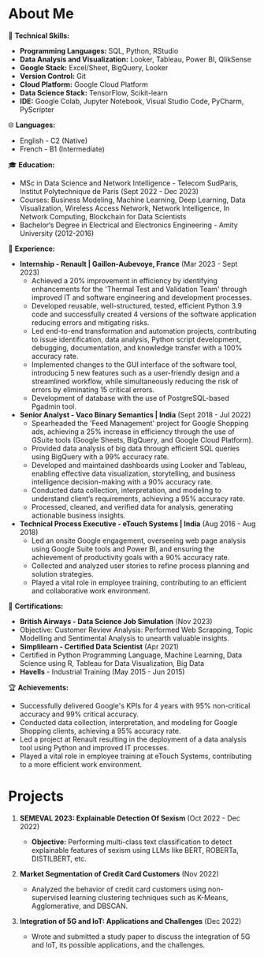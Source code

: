 # About Me


🔧 **Technical Skills:**  
   - **Programming Languages:** SQL, Python, RStudio 
   - **Data Analysis and Visualization:** Looker, Tableau, Power BI, QlikSense
   - **Google Stack:** Excel/Sheet, BigQuery, Looker
   - **Version Control:** Git 
   - **Cloud Platform:** Google Cloud Platform 
   - **Data Science Stack:** TensorFlow, Scikit-learn 
   - **IDE:** Google Colab, Jupyter Notebook, Visual Studio Code, PyCharm, PyScripter

🌐 **Languages:**  
   - English - C2 (Native)
   - French - B1 (Intermediate)

🎓 **Education:**  
   - MSc in Data Science and Network Intelligence - Telecom SudParis, Institut Polytechnique de Paris (Sept 2022 - Dec 2023)
   - Courses: Business Modeling, Machine Learning, Deep Learning, Data Visualization, Wireless Access Network, Network Intelligence, In Network Computing, Blockchain for Data Scientists
   - Bachelor‘s Degree in Electrical and Electronics Engineering - Amity University (2012-2016)

💼 **Experience:**  
   - **Internship - Renault | Gaillon-Aubevoye, France** (Mar 2023 - Sept 2023)
     - Achieved a 20% improvement in efficiency by identifying enhancements for the 'Thermal Test and Validation Team' through improved IT and software engineering and development processes.
     - Developed reusable, well-structured, tested, efficient Python 3.9 code and successfully created 4 versions of the software application reducing errors and mitigating risks.
     - Led end-to-end transformation and automation projects, contributing to issue identification, data analysis, Python script development, debugging, documentation, and knowledge transfer with a 100% accuracy rate.
     - Implemented changes to the GUI interface of the software tool, introducing 5 new features such as a user-friendly design and a streamlined workflow, while simultaneously reducing the risk of errors by eliminating 15 critical errors.
     - Development of database with the use of PostgreSQL-based Pgadmin tool.
   - **Senior Analyst - Vaco Binary Semantics | India** (Sept 2018 - Jul 2022)
     - Spearheaded the 'Feed Management' project for Google Shopping ads, achieving a 25% increase in efficiency through the use of GSuite tools (Google Sheets, BigQuery, and Google Cloud Platform).
     - Provided data analysis of big data through efficient SQL queries using BigQuery with a 99% accuracy rate.
     - Developed and maintained dashboards using Looker and Tableau, enabling effective data visualization, storytelling, and business intelligence decision-making with a 90% accuracy rate.
     - Conducted data collection, interpretation, and modeling to understand client’s requirements, achieving a 95% accuracy rate.
     - Processed, cleaned, and verified data for analysis, generating actionable business insights.
   - **Technical Process Executive - eTouch Systems | India** (Aug 2016 - Aug 2018)
     - Led an onsite Google engagement, overseeing web page analysis using Google Suite tools and Power BI, and ensuring the achievement of productivity goals with a 90% accuracy rate.
     - Collected and analyzed user stories to refine process planning and solution strategies.
     - Played a vital role in employee training, contributing to an efficient and collaborative work environment.

📜 **Certifications:**  
   - **British Airways - Data Science Job Simulation** (Nov 2023)
   - Objective:  Customer Review Analysis: Performed Web Scrapping, Topic Modelling and Sentimental Analysis to unearth valuable insights.
   - **Simplilearn - Certified Data Scientist** (Apr 2021)
   - Certified in Python Programming Language, Machine Learning, Data Science using R, Tableau for Data Visualization, Big Data
   - **Havells** - Industrial Training (May 2015 - Jun 2015)

🏆 **Achievements:**  
   - Successfully delivered Google's KPIs for 4 years with 95% non-critical accuracy and 99% critical accuracy.
   - Conducted data collection, interpretation, and modeling for Google Shopping clients, achieving a 95% accuracy rate.
   - Led a project at Renault resulting in the deployment of a data analysis tool using Python and improved IT processes.
   - Played a vital role in employee training at eTouch Systems, contributing to a more efficient work environment.

# Projects

1. **SEMEVAL 2023: Explainable Detection Of Sexism** (Oct 2022 - Dec 2022)  
   - **Objective:** Performing multi-class text classification to detect explainable features of sexism using LLMs like BERT, ROBERTa, DISTILBERT, etc.

2. **Market Segmentation of Credit Card Customers** (Nov 2022)  
   - Analyzed the behavior of credit card customers using non-supervised learning clustering techniques such as K-Means, Agglomerative, and DBSCAN.

3. **Integration of 5G and IoT: Applications and Challenges** (Dec 2022)  
   - Wrote and submitted a study paper to discuss the integration of 5G and IoT, its possible applications, and the challenges.
